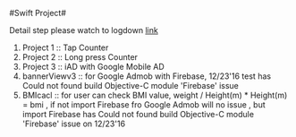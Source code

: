 #Swift Project#

Detail step please watch to logdown [link](http://dkao1222-blog.logdown.com)

1. Project 1 :: Tap Counter  
2. Project 2 :: Long press Counter  
3. Project 3 :: iAD with Google Mobile AD
4. bannerViewv3 :: for Google Admob with Firebase, 12/23'16 test has Could not found build Objective-C module 'Firebase' issue
5. BMIcacl :: for user can check BMI value, weight / Height(m) * Height(m) = bmi , if not import Firebase fro Google Admob will no issue , but import Firebase has Could not found build Objective-C module 'Firebase' issue on 12/23'16
